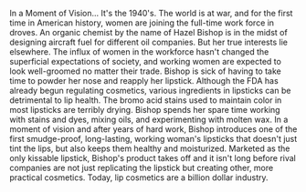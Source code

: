 
In a Moment of Vision...
It&#39;s the 1940&#39;s.
The world is at war,
and for the first time 
in American history,
women are joining the full-time
work force in droves.
An organic chemist by the name
of Hazel Bishop
is in the midst of designing aircraft fuel
for different oil companies.
But her true interests lie elsewhere.
The influx of women in the workforce
hasn&#39;t changed the superficial
expectations of society,
and working women are expected
to look well-groomed
no matter their trade.
Bishop is sick of having to take time
to powder her nose
and reapply her lipstick.
Although the FDA has already begun
regulating cosmetics,
various ingredients in lipsticks
can be detrimental to lip health.
The bromo acid stains used to maintain
color in most lipsticks
are terribly drying.
Bishop spends her spare time
working with stains and dyes,
mixing oils,
and experimenting with molten wax.
In a moment of vision
and after years of hard work,
Bishop introduces one of the first
smudge-proof, long-lasting,
working woman&#39;s lipsticks
that doesn&#39;t just tint the lips,
but also keeps them healthy
and moisturized.
Marketed as the only kissable lipstick,
Bishop&#39;s product takes off
and it isn&#39;t long before rival companies
are not just replicating the lipstick
but creating other, 
more practical cosmetics.
Today, lip cosmetics 
are a billion dollar industry.
